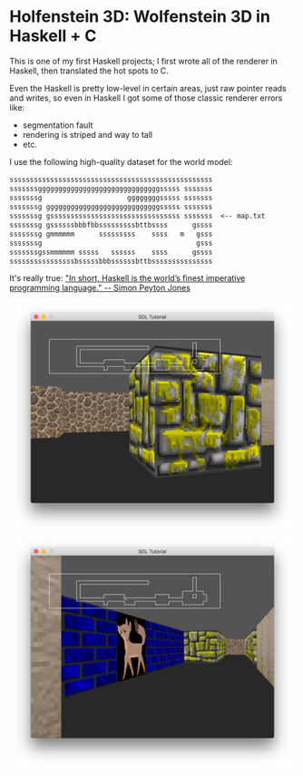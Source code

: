 Holfenstein 3D: Wolfenstein 3D in Haskell + C
======

This is one of my first Haskell projects; I first wrote all of the renderer in Haskell, then translated the hot spots to C.

Even the Haskell is pretty low-level in certain areas, just raw pointer reads and writes, so even in Haskell I got some of those classic renderer errors like:

* segmentation fault
* rendering is striped and way to tall
* etc.

I use the following high-quality dataset for the world model:

```
ssssssssssssssssssssssssssssssssssssssssssssssssss
sssssssggggggggggggggggggggggggggggggsssss sssssss
sssssssg                     ggggggggsssss sssssss
sssssssg ggggggggggggggggggggggggggggsssss sssssss
sssssssg gssssssssssssssssssssssssssssssss sssssss  <-- map.txt
sssssssg gssssssbbbfbbsssssssssbttbssss      gssss
sssssssg gmmmmmm      sssssssss    ssss   m   gsss
sssssssg                                      gsss
sssssssgssmmmmmm sssss   ssssss    ssss      gssss
ssssssssssssssssbsssssbbbssssssbttbsssssssssssssss
```

It's really true: ["In short, Haskell is the world’s finest imperative programming language." -- Simon Peyton Jones](https://www.microsoft.com/en-us/research/wp-content/uploads/2016/07/mark.pdf?from=https%3A%2F%2Fresearch.microsoft.com%2Fen-us%2Fum%2Fpeople%2Fsimonpj%2Fpapers%2Fmarktoberdorf%2Fmark.pdf)

<img src="https://raw.githubusercontent.com/GregoryTravis/holfenstein/master/screenshots/wolf0.png">
<img src="https://raw.githubusercontent.com/GregoryTravis/holfenstein/master/screenshots/wolf1.png">
